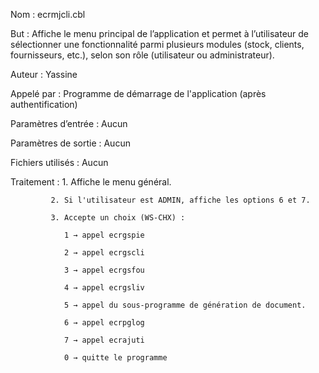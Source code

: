 Nom : ecrmjcli.cbl

But : Affiche le menu principal de l’application et permet à l’utilisateur de sélectionner une fonctionnalité parmi plusieurs modules (stock, clients, fournisseurs, etc.), selon son rôle (utilisateur ou administrateur).

Auteur : Yassine

Appelé par :  Programme de démarrage de l'application (après authentification)

Paramètres d’entrée : Aucun

Paramètres de sortie : Aucun

Fichiers utilisés : Aucun

Traitement : 1. Affiche le menu général.

             2. Si l'utilisateur est ADMIN, affiche les options 6 et 7.

             3. Accepte un choix (WS-CHX) :

                1 → appel ecrgspie 
                
                2 → appel ecrgscli 
                
                3 → appel ecrgsfou 
                
                4 → appel ecrgsliv
                
                5 → appel du sous-programme de génération de document.
                
                6 → appel ecrpglog 
                
                7 → appel ecrajuti 
                
                0 → quitte le programme
